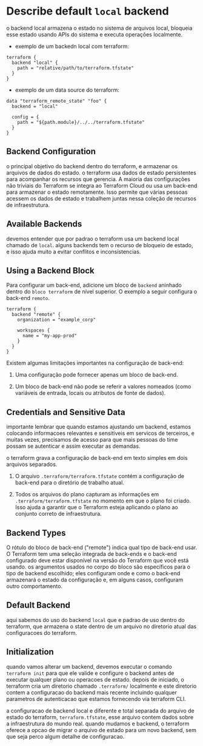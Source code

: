 # Describe default `local` backend
o backend local armazena o estado no sistema de arquivos local, bloqueia esse estado usando APIs do sistema e executa operações localmente.

- exemplo de um backedn local com terraform:

```hcl
terraform {
  backend "local" {
    path = "relative/path/to/terraform.tfstate"
  }
}
```

- exemplo de um data source do terraform:

```hcl
data "terraform_remote_state" "foo" {
  backend = "local"

  config = {
    path = "${path.module}/../../terraform.tfstate"
  }
}
```

## Backend Configuration
o principal objetivo do backend dentro do terraform, e  armazenar os arquivos de dados do estado. o terraform usa dados de estado persistentes para acompanhar os recursos que gerencia. A maioria das configurações não triviais do Terraform se integra ao Terraform Cloud ou usa um back-end para armazenar o estado remotamente. Isso permite que várias pessoas acessem os dados de estado e trabalhem juntas nessa coleção de recursos de infraestrutura.

## Available Backends
devemos entender que por padrao o terraform usa um backend local chamado de `local`. alguns backends tem o recurso de bloqueio de estado, e isso ajuda muito a evitar conflitos e inconsistencias.

## Using a Backend Block
Para configurar um back-end, adicione um bloco de `backend` aninhado dentro do `bloco terraform` de nível superior. O exemplo a seguir configura o back-end `remoto`.


```hcl
terraform {
  backend "remote" {
    organization = "example_corp"

    workspaces {
      name = "my-app-prod"
    }
  }
}
```

Existem algumas limitações importantes na configuração de back-end:

1. Uma configuração pode fornecer apenas um bloco de back-end.

2. Um bloco de back-end não pode se referir a valores nomeados (como variáveis de entrada, locais ou atributos de fonte de dados).

## Credentials and Sensitive Data
importante lembrar que quando estamos ajustando um backend, estamos colocando informacoes relevantes e sensitiveis em servicos de terceiros, e muitas vezes, precisamos de acesso para que mais pessoas do time possam se autenticar e assim executar as demandas.

o terraform grava a configuração de back-end em texto simples em dois arquivos separados.

1. O arquivo `.terraform/terraform.tfstate` contém a configuração de back-end para o diretório de trabalho atual.

2. Todos os arquivos do plano capturam as informações em `.terraform/terraform.tfstate` no momento em que o plano foi criado. Isso ajuda a garantir que o Terraform esteja aplicando o plano ao conjunto correto de infraestrutura.

## Backend Types
O rótulo do bloco de back-end ("remote") indica qual tipo de back-end usar. O Terraform tem uma seleção integrada de back-ends e o back-end configurado deve estar disponível na versão do Terraform que você está usando. os argumentos usados no corpo do bloco são específicos para o tipo de backend escolhido; eles configuram onde e como o back-end armazenará o estado da configuração e, em alguns casos, configuram outro comportamento.

## Default Backend
aqui sabemos do uso do backend `local` que e padrao de uso dentro do terraform, que armazena o state dentro de um arquivo no diretorio atual das configuracoes do terraform.

## Initialization
quando vamos alterar um backend, devemos executar o comando `terraform init` para que ele valide e configure o backend antes de executar qualquer plano ou operacoes de estado. depois de iniciado, o terraform cria um diretorio chamado `.terraform/` localmente e este diretorio contem a configuracao do backend mais recente incluindo qualquer parametros de autenticacao que estamos fornecendo via terraform CLI.

a configuracao de backend local e diferente e total separada do arquivo de estado do terraform, `terraform.tfstate`, esse arquivo contem dados sobre a infraestrutura do mundo real. quando mudamos e backend, o terraform oferece a opcao de migrar o arquivo de estado para um novo backend, sem que seja perco algum detalhe de configuracao.

